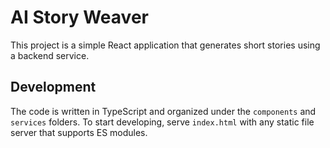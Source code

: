 # AI Story Weaver

This project is a simple React application that generates short stories using a backend service.

## Development

The code is written in TypeScript and organized under the `components` and `services` folders.
To start developing, serve `index.html` with any static file server that supports ES modules.
